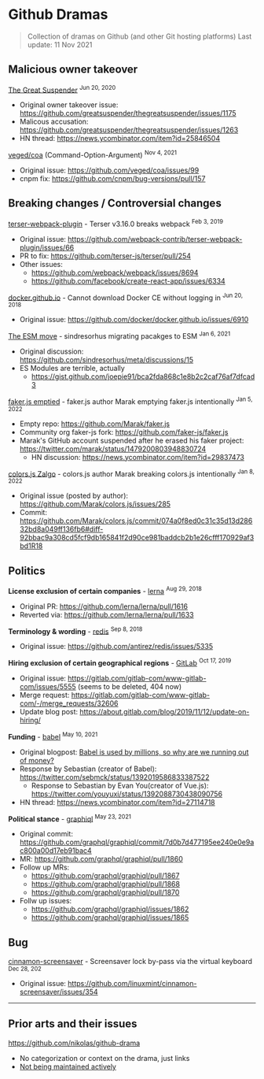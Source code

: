 # Github Dramas

> Collection of dramas on Github (and other Git hosting platforms)
> Last update: 11 Nov 2021

## Malicious owner takeover
[The Great Suspender](https://github.com/greatsuspender/thegreatsuspender) <sup>Jun 20, 2020</sup>
* Original owner takeover issue: https://github.com/greatsuspender/thegreatsuspender/issues/1175
* Malicous accusation: https://github.com/greatsuspender/thegreatsuspender/issues/1263
* HN thread: https://news.ycombinator.com/item?id=25846504

[veged/coa](https://github.com/veged/coa) (Command-Option-Argument) <sup>Nov 4, 2021</sup>
* Original issue: https://github.com/veged/coa/issues/99
* cnpm fix: https://github.com/cnpm/bug-versions/pull/157

## Breaking changes / Controversial changes
[terser-webpack-plugin](https://github.com/webpack-contrib/terser-webpack-plugin) - Terser v3.16.0 breaks webpack <sup>Feb 3, 2019</sup>
* Original issue: https://github.com/webpack-contrib/terser-webpack-plugin/issues/66
* PR to fix: https://github.com/terser-js/terser/pull/254
* Other issues:
  * https://github.com/webpack/webpack/issues/8694
  * https://github.com/facebook/create-react-app/issues/6334

[docker.github.io](https://github.com/docker/docker.github.io) - Cannot download Docker CE without logging in <sup>Jun 20, 2018</sup>
* Original issue: https://github.com/docker/docker.github.io/issues/6910

[The ESM move](https://github.com/sindresorhus/meta/discussions/15) - sindresorhus migrating pacakges to ESM <sup>Jan 6, 2021</sup>
* Original discussion: https://github.com/sindresorhus/meta/discussions/15
* ES Modules are terrible, actually
  * https://gist.github.com/joepie91/bca2fda868c1e8b2c2caf76af7dfcad3

[faker.js emptied](https://github.com/Marak/faker.js) - faker.js author Marak emptying faker.js intentionally <sup>Jan 5, 2022</sup>
* Empty repo: https://github.com/Marak/faker.js
* Community org faker-js fork: https://github.com/faker-js/faker.js
* Marak's GitHub account suspended after he erased his faker project: https://twitter.com/marak/status/1479200803948830724
  * HN discussion: https://news.ycombinator.com/item?id=29837473

[colors.js Zalgo](https://github.com/Marak/colors.js) - colors.js author Marak breaking colors.js intentionally <sup>Jan 8, 2022</sup>
* Original issue (posted by author): https://github.com/Marak/colors.js/issues/285
* Commit: https://github.com/Marak/colors.js/commit/074a0f8ed0c31c35d13d28632bd8a049ff136fb6#diff-92bbac9a308cd5fcf9db165841f2d90ce981baddcb2b1e26cfff170929af3bd1R18

## Politics

**License exclusion of certain companies** - [lerna](https://github.com/lerna/lerna) <sup>Aug 29, 2018</sup>
* Original PR: https://github.com/lerna/lerna/pull/1616
* Reverted via: https://github.com/lerna/lerna/pull/1633

**Terminology & wording** - [redis](https://github.com/antirez/redis) <sup>Sep 8, 2018</sup>
* Original issue: https://github.com/antirez/redis/issues/5335

**Hiring exclusion of certain geographical regions** - [GitLab](https://gitlab.com/gitlab-com/www-gitlab-com) <sup>Oct 17, 2019</sup>
* Original issue: https://gitlab.com/gitlab-com/www-gitlab-com/issues/5555 (seems to be deleted, 404 now)
* Merge request: https://gitlab.com/gitlab-com/www-gitlab-com/-/merge_requests/32606
* Update blog post: https://about.gitlab.com/blog/2019/11/12/update-on-hiring/

**Funding** - [babel](https://github.com/babel/babel) <sup>May 10, 2021</sup>
* Original blogpost: [Babel is used by millions, so why are we running out of money?](https://babeljs.io/blog/2021/05/10/funding-update.html)
* Response by Sebastian (creator of Babel): https://twitter.com/sebmck/status/1392019586833387522
  * Response to Sebastian by Evan You(creator of Vue.js): https://twitter.com/youyuxi/status/1392088730438090756
* HN thread: https://news.ycombinator.com/item?id=27114718

**Political stance** - [graphiql](https://github.com/graphql/graphiql) <sup>May 23, 2021</sup>
* Original commit: https://github.com/graphql/graphiql/commit/7d0b7d477195ee240e0e9ac800a00d17eb91bac4
 * MR: https://github.com/graphql/graphiql/pull/1860
 * Follow up MRs:
   * https://github.com/graphql/graphiql/pull/1867
   * https://github.com/graphql/graphiql/pull/1868
   * https://github.com/graphql/graphiql/pull/1870
 * Follw up issues:
   * https://github.com/graphql/graphiql/issues/1862
   * https://github.com/graphql/graphiql/issues/1865

## Bug
[cinnamon-screensaver](https://github.com/linuxmint/cinnamon-screensaver) - Screensaver lock by-pass via the virtual keyboard <sup>Dec 28, 202</sup>
* Original issue: https://github.com/linuxmint/cinnamon-screensaver/issues/354

---

## Prior arts and their issues

https://github.com/nikolas/github-drama
* No categorization or context on the drama, just links
* [Not being maintained actively](https://github.com/nikolas/github-drama/pulls)
